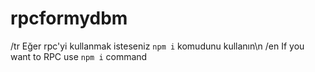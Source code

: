 # rpcformydbm
/tr Eğer rpc'yi kullanmak isteseniz `npm i` komudunu kullanın\n
/en If you want to RPC use `npm i` command

